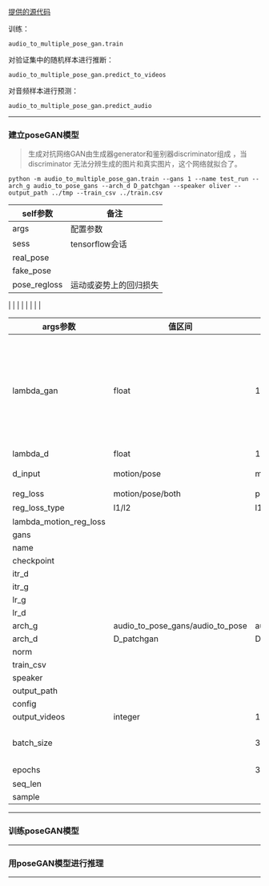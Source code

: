 [提供的源代码](https://github.com/amirbar/speech2gesture)

训练：
```
audio_to_multiple_pose_gan.train
```

对验证集中的随机样本进行推断：
```
audio_to_multiple_pose_gan.predict_to_videos
```

对音频样本进行预测：
```
audio_to_multiple_pose_gan.predict_audio
```

---
### 建立poseGAN模型

> 生成对抗网络GAN由生成器generator和鉴别器discriminator组成
，当 discriminator 无法分辨生成的图片和真实图片，这个网络就拟合了。

```
python -m audio_to_multiple_pose_gan.train --gans 1 --name test_run --arch_g audio_to_pose_gans --arch_d D_patchgan --speaker oliver --output_path ../tmp --train_csv ../train.csv
```

self参数|备注
-|-
args|配置参数
sess|tensorflow会话
real_pose|
fake_pose|
pose_regloss|运动或姿势上的回归损失
|
|
|
|
|
|
|
|

args参数|值区间|默认值|备注
-|-|-|-
lambda_gan|float|1|multiplier for the GAN loss (versus the regression loss) for the generator. generator_loss = regression_loss + lambda_gan * GAN_loss
lambda_d|float|1|
d_input|motion/pose|motion|运动或姿势上的回归损失
reg_loss|motion/pose/both|pose
reg_loss_type|l1/l2|l1|回归类型
lambda_motion_reg_loss|
gans|
name|
checkpoint|
itr_d|
itr_g|
lr_g|
lr_d|
arch_g|audio_to_pose_gans/audio_to_pose|audio_to_pose_gans
arch_d|D_patchgan|D_patchgan
norm|
train_csv|
speaker|
output_path|
config|
output_videos|integer|1
batch_size||32|在一轮训练中，单次训练的数据数量
epochs||300|训练轮数
seq_len|
sample|



---

### 训练poseGAN模型

---
### 用poseGAN模型进行推理











---

